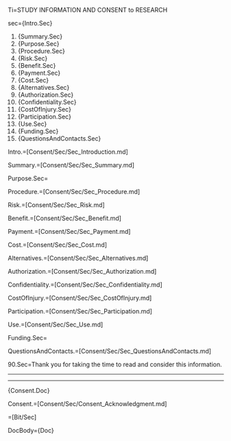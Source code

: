 Ti=STUDY INFORMATION AND CONSENT to RESEARCH

sec={Intro.Sec}<ol><li>{Summary.Sec}<li>{Purpose.Sec}<li>{Procedure.Sec}<li>{Risk.Sec}<li>{Benefit.Sec}<li>{Payment.Sec}<li>{Cost.Sec}<li>{Alternatives.Sec}<li>{Authorization.Sec}<li>{Confidentiality.Sec}<li>{CostOfInjury.Sec}<li>{Participation.Sec}<li>{Use.Sec}<li>{Funding.Sec}<li>{QuestionsAndContacts.Sec}</ol>

Intro.=[Consent/Sec/Sec_Introduction.md]

Summary.=[Consent/Sec/Sec_Summary.md]

Purpose.Sec=

Procedure.=[Consent/Sec/Sec_Procedure.md]

Risk.=[Consent/Sec/Sec_Risk.md]

Benefit.=[Consent/Sec/Sec_Benefit.md]

Payment.=[Consent/Sec/Sec_Payment.md]

Cost.=[Consent/Sec/Sec_Cost.md]

Alternatives.=[Consent/Sec/Sec_Alternatives.md]

Authorization.=[Consent/Sec/Sec_Authorization.md]

Confidentiality.=[Consent/Sec/Sec_Confidentiality.md]

CostOfInjury.=[Consent/Sec/Sec_CostOfInjury.md]

Participation.=[Consent/Sec/Sec_Participation.md]

Use.=[Consent/Sec/Sec_Use.md]

Funding.Sec=

QuestionsAndContacts.=[Consent/Sec/Sec_QuestionsAndContacts.md]

90.Sec=Thank you for taking the time to read and consider this information.<hr><hr>{Consent.Doc}

Consent.=[Consent/Sec/Consent_Acknowledgment.md]

=[Bit/Sec]

DocBody={Doc}